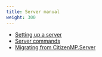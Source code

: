 ```yaml
---
title: Server manual
weight: 300
---
```


- [Setting up a server](/server-manual/setting-up-a-server)
- [Server commands](/server-manual/server-commands)
- [Migrating from CitizenMP.Server](/server-manual/migrating-from-citmp)
